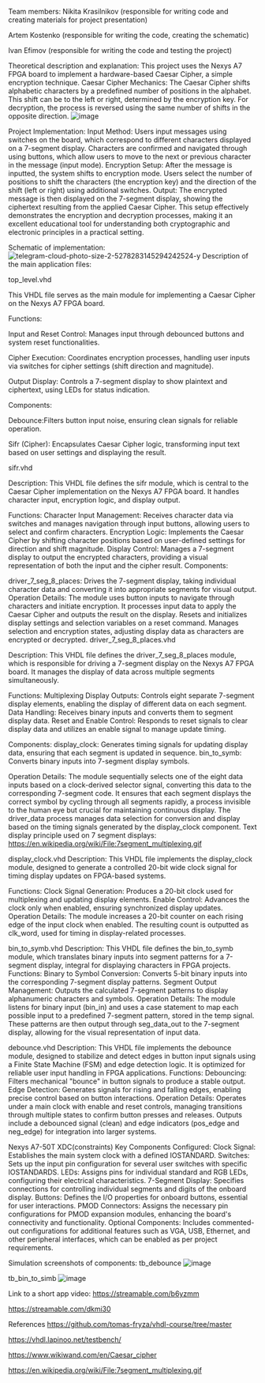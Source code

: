 Team members:
Nikita Krasilnikov (responsible for writing code and creating materials for project presentation)

Artem Kostenko (responsible for writing the code, creating the schematic)

Ivan Efimov (responsible for writing the code and testing the project)

Theoretical description and explanation:
This project uses the Nexys A7 FPGA board to implement a hardware-based Caesar Cipher, a simple encryption technique. 
Caesar Cipher Mechanics:
The Caesar Cipher shifts alphabetic characters by a predefined number of positions in the alphabet. This shift can be to the left or right, determined by the encryption key. For decryption, the process is reversed using the same number of shifts in the opposite direction.
![image](https://github.com/Goosis/VHDL-Implementation-of-Basic-Ciphers/assets/167889601/646c539d-db3a-4150-bdcc-d470c87e3ac3)

Project Implementation:
Input Method:
Users input messages using switches on the board, which correspond to different characters displayed on a 7-segment display. Characters are confirmed and navigated through using buttons, which allow users to move to the next or previous character in the message (input mode).
Encryption Setup:
After the message is inputted, the system shifts to encryption mode. Users select the number of positions to shift the characters (the encryption key) and the direction of the shift (left or right) using additional switches.
Output:
The encrypted message is then displayed on the 7-segment display, showing the ciphertext resulting from the applied Caesar Cipher.
This setup effectively demonstrates the encryption and decryption processes, making it an excellent educational tool for understanding both cryptographic and electronic principles in a practical setting.

Schematic of implementation:
![telegram-cloud-photo-size-2-5278283145294242524-y](https://github.com/Goosis/VHDL-Implementation-of-Basic-Ciphers/assets/167889601/51f2dd8e-0ab3-4d93-96bf-700879202b3c)
Description of the main application files:

top_level.vhd

This VHDL file serves as the main module for implementing a Caesar Cipher on the Nexys A7 FPGA board.

Functions:

Input and Reset Control: Manages input through debounced buttons and system reset functionalities.

Cipher Execution: Coordinates encryption processes, handling user inputs via switches for cipher settings (shift direction and magnitude).

Output Display: Controls a 7-segment display to show plaintext and ciphertext, using LEDs for status indication.

Components:

Debounce:Filters button input noise, ensuring clean signals for reliable operation.

Sifr (Cipher):
Encapsulates Caesar Cipher logic, transforming input text based on user settings and displaying the result.

sifr.vhd

Description:
This VHDL file defines the sifr module, which is central to the Caesar Cipher implementation on the Nexys A7 FPGA board. It handles character input, encryption logic, and display output.

Functions:
Character Input Management: Receives character data via switches and manages navigation through input buttons, allowing users to select and confirm characters.
Encryption Logic: Implements the Caesar Cipher by shifting character positions based on user-defined settings for direction and shift magnitude.
Display Control: Manages a 7-segment display to output the encrypted characters, providing a visual representation of both the input and the cipher result.
Components:

driver_7_seg_8_places: Drives the 7-segment display, taking individual character data and converting it into appropriate segments for visual output.
Operation Details:
The module uses button inputs to navigate through characters and initiate encryption. It processes input data to apply the Caesar Cipher and outputs the result on the display.
Resets and initializes display settings and selection variables on a reset command.
Manages selection and encryption states, adjusting display data as characters are encrypted or decrypted.
driver_7_seg_8_places.vhd

Description:
This VHDL file defines the driver_7_seg_8_places module, which is responsible for driving a 7-segment display on the Nexys A7 FPGA board. It manages the display of data across multiple segments simultaneously.

Functions:
Multiplexing Display Outputs: Controls eight separate 7-segment display elements, enabling the display of different data on each segment.
Data Handling: Receives binary inputs and converts them to segment display data.
Reset and Enable Control: Responds to reset signals to clear display data and utilizes an enable signal to manage update timing.

Components:
display_clock: Generates timing signals for updating display data, ensuring that each segment is updated in sequence.
bin_to_symb: Converts binary inputs into 7-segment display symbols.

Operation Details:
The module sequentially selects one of the eight data inputs based on a clock-derived selector signal, converting this data to the corresponding 7-segment code.
It ensures that each segment displays the correct symbol by cycling through all segments rapidly, a process invisible to the human eye but crucial for maintaining continuous display.
The driver_data process manages data selection for conversion and display based on the timing signals generated by the display_clock component. Text display principle used on 7 segment displays: https://en.wikipedia.org/wiki/File:7segment_multiplexing.gif

display_clock.vhd
Description:
This VHDL file implements the display_clock module, designed to generate a controlled 20-bit wide clock signal for timing display updates on FPGA-based systems.

Functions:
Clock Signal Generation: Produces a 20-bit clock used for multiplexing and updating display elements.
Enable Control: Advances the clock only when enabled, ensuring synchronized display updates.
Operation Details:
The module increases a 20-bit counter on each rising edge of the input clock when enabled. The resulting count is outputted as clk_word, used for timing in display-related processes.

bin_to_symb.vhd
Description:
This VHDL file defines the bin_to_symb module, which translates binary inputs into segment patterns for a 7-segment display, integral for displaying characters in FPGA projects.
Functions:
Binary to Symbol Conversion: Converts 5-bit binary inputs into the corresponding 7-segment display patterns.
Segment Output Management: Outputs the calculated 7-segment patterns to display alphanumeric characters and symbols.
Operation Details:
The module listens for binary input (bin_in) and uses a case statement to map each possible input to a predefined 7-segment pattern, stored in the temp signal.
These patterns are then output through seg_data_out to the 7-segment display, allowing for the visual representation of input data.

debounce.vhd
Description:
This VHDL file implements the debounce module, designed to stabilize and detect edges in button input signals using a Finite State Machine (FSM) and edge detection logic. It is optimized for reliable user input handling in FPGA applications.
Functions:
Debouncing: Filters mechanical "bounce" in button signals to produce a stable output.
Edge Detection: Generates signals for rising and falling edges, enabling precise control based on button interactions.
Operation Details:
Operates under a main clock with enable and reset controls, managing transitions through multiple states to confirm button presses and releases.
Outputs include a debounced signal (clean) and edge indicators (pos_edge and neg_edge) for integration into larger systems.

Nexys A7-50T XDC(constraints)
Key Components Configured:
Clock Signal: Establishes the main system clock with a defined IOSTANDARD.
Switches: Sets up the input pin configuration for several user switches with specific IOSTANDARDS.
LEDs: Assigns pins for individual standard and RGB LEDs, configuring their electrical characteristics.
7-Segment Display: Specifies connections for controlling individual segments and digits of the onboard display.
Buttons: Defines the I/O properties for onboard buttons, essential for user interactions.
PMOD Connectors: Assigns the necessary pin configurations for PMOD expansion modules, enhancing the board's connectivity and functionality.
Optional Components: Includes commented-out configurations for additional features such as VGA, USB, Ethernet, and other peripheral interfaces, which can be enabled as per project requirements.

Simulation screenshots of components: tb_debounce
![image](https://github.com/Goosis/VHDL-Implementation-of-Basic-Ciphers/assets/167889601/39cb763c-1df4-4115-bdf1-57ce7aad0353)

tb_bin_to_simb
![image](https://github.com/Goosis/VHDL-Implementation-of-Basic-Ciphers/assets/167889601/41a88ed6-c406-41eb-83c3-1c00660242e8)

Link to a short app video:
https://streamable.com/b6yzmm

https://streamable.com/dkmi30

References
https://github.com/tomas-fryza/vhdl-course/tree/master

https://vhdl.lapinoo.net/testbench/

https://www.wikiwand.com/en/Caesar_cipher

https://en.wikipedia.org/wiki/File:7segment_multiplexing.gif
